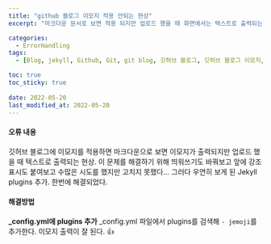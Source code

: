 ```yaml
---
title: "github 블로그 이모지 적용 안되는 현상"
excerpt: "마크다운 문서로 보면 적용 되지만 업로드 했을 때 화면에서는 텍스트로 출력되는 현상"

categories:
  - ErrorHandling
tags:
  - [Blog, jekyll, Github, Git, git blog, 깃허브 블로그, 깃허브 블로그 이모지, 깃허브 블로그 이모지 적용 안됨]

toc: true
toc_sticky: true
 
date: 2022-05-20
last_modified_at: 2022-05-20
---
```


#### 오류 내용
깃허브 블로그에 이모지를 적용하면 마크다운으로 보면 이모지가 출력되지만 업로드 했을 때 텍스트로 출력되는 현상. 이 문제를 해결하기 위해 띄워쓰기도 바꿔보고 앞에 강조 표시도 붙여보고 수많은 시도를 했지만 고치지 못했다... 그러다 우연히 보게 된 Jekyll plugins 추가. 한번에 해결되었다.

#### 해결방법
**_config.yml에 plugins 추가**
_config.yml 파일에서 plugins를 검색해 `- jemoji`를 추가한다. 이모지 출력이 잘 된다. :thumbsup:

